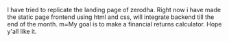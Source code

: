 I have tried to replicate the landing page of zerodha.
Right now i have made the static page frontend using html and css, will integrate backend till the end of the month. m=My goal is to make a financial returns calculator. Hope y'all like it.
